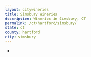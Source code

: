 ```yaml
---
layout: citywineries
title: Simsbury Wineries
description: Wineries in Simsbury, CT
permalink: /ct/hartford/simsbury/
state: ct
county: hartford
city: simsbury
---
```

-
